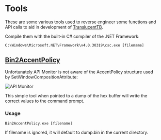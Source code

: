# Tools

These are some various tools used to reverse engineer some functions and API calls to aid in development of [TranslucentTB](https://github.com/TranslucentTB/TranslucentTB).

Compile them with the built-in C# compiler of the .NET Framework:

    C:\Windows\Microsoft.NET\Framework\v4.0.30319\csc.exe [filename]

## [Bin2AccentPolicy](https://github.com/TranslucentTB/Tools/blob/master/Bin2AccentPolicy.cs)

Unfortunately API Monitor is not aware of the AccentPolicy structure used by SetWindowCompositionAttribute:

![API Monitor](http://i.imgur.com/jQJRaTJ.png)

This simple tool when pointed to a dump of the hex buffer will write the correct values to the command prompt.

### Usage

    Bin2AccentPolicy.exe [filename]

If filename is ignored, it will default to dump.bin in the current directory.